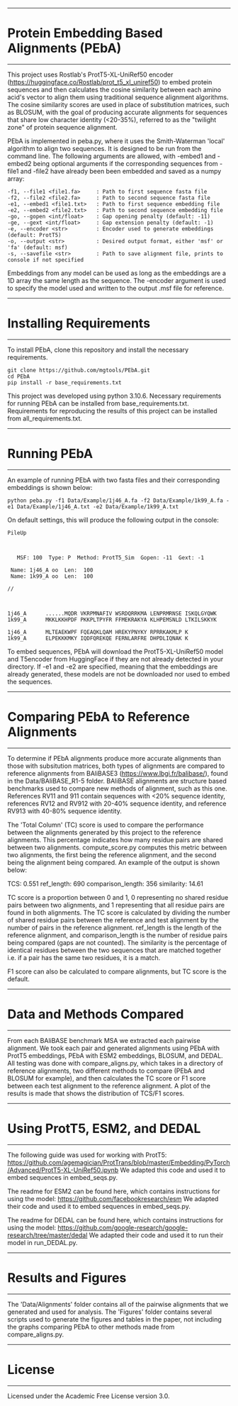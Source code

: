 **************************************************************************************************************
# Protein Embedding Based Alignments (PEbA)
**************************************************************************************************************

This project uses Rostlab's ProtT5-XL-UniRef50 encoder (https://huggingface.co/Rostlab/prot_t5_xl_uniref50) to
embed protein sequences and then calculates the cosine similarity between each amino acid's vector to align them 
using traditional sequence alignment algorithms. The cosine similarity scores are used in place of substitution
matrices, such as BLOSUM, with the goal of producing accurate alignments for sequences that share low character
identity (<20-35%), referred to as the "twilight zone" of protein sequence alignment.

PEbA is implemented in peba.py, where it uses the Smith-Waterman 'local' algorithm to align two sequences. It is
designed to be run from the command line. The following arguments are allowed, with -embed1 and -embed2 being
optional arguments if the corresponding sequences from -file1 and -file2 have already been been embedded and
saved as a numpy array:

    -f1, --file1 <file1.fa>     : Path to first sequence fasta file
    -f2, --file2 <file2.fa>     : Path to second sequence fasta file
    -e1, --embed1 <file1.txt>   : Path to first sequence embedding file
    -e2, --embed2 <file2.txt>   : Path to second sequence embedding file
    -go, --gopen <int/float>    : Gap opening penalty (default: -11)
    -ge, --gext <int/float>     : Gap extension penalty (default: -1)
    -e, --encoder <str>         : Encoder used to generate embeddings (default: ProtT5)
    -o, --output <str>          : Desired output format, either 'msf' or 'fa' (default: msf)
    -s, --savefile <str>        : Path to save alignment file, prints to console if not specified

Embeddings from any model can be used as long as the embeddings are a 1D array the same length as the sequence.
The -encoder argument is used to specify the model used and written to the output .msf file for reference.

**************************************************************************************************************
# Installing Requirements
**************************************************************************************************************

To install PEbA, clone this repository and install the necessary requirements.

```
git clone https://github.com/mgtools/PEbA.git
cd PEbA
pip install -r base_requirements.txt
```

This project was developed using python 3.10.6. Necessary requirements for running PEbA can be installed from
base_requirements.txt. Requirements for reproducing the results of this project can be installed from
all_requirements.txt.

**************************************************************************************************************
# Running PEbA
**************************************************************************************************************

An example of running PEbA with two fasta files and their corresponding embeddings is shown below:

```
python peba.py -f1 Data/Example/1j46_A.fa -f2 Data/Example/1k99_A.fa -e1 Data/Example/1j46_A.txt -e2 Data/Example/1k99_A.txt
```

On default settings, this will produce the following output in the console:

```
PileUp



   MSF: 100  Type: P  Method: ProtT5_Sim  Gopen: -11  Gext: -1

 Name: 1j46_A oo  Len:  100
 Name: 1k99_A oo  Len:  100

//



1j46_A      ......MQDR VKRPMNAFIV WSRDQRRKMA LENPRMRNSE ISKQLGYQWK 
1k99_A      MKKLKKHPDF PKKPLTPYFR FFMEKRAKYA KLHPEMSNLD LTKILSKKYK 

1j46_A      MLTEAEKWPF FQEAQKLQAM HREKYPNYKY RPRRKAKMLP K
1k99_A      ELPEKKKMKY IQDFQREKQE FERNLARFRE DHPDLIQNAK K
```

To embed sequences, PEbA will download the ProtT5-XL-UniRef50 model and T5encoder from HuggingFace if they
are not already detected in your directory. If -e1 and -e2 are specified, meaning that the embeddings are
already generated, these models are not be downloaded nor used to embed the sequences.

**************************************************************************************************************
# Comparing PEbA to Reference Alignments
**************************************************************************************************************

To determine if PEbA alignments produce more accurate alignments than those with subsitution matrices, both 
types of alignments are compared to reference alignments from BAliBASE3 (https://www.lbgi.fr/balibase/), found
in the Data/BAliBASE_R1-5 folder. BAliBASE alignments are structure based benchmarks used to compare new methods of
alignment, such as this one. References RV11 and 911 contain sequences with <20% sequence identity, references
RV12 and RV912 with 20-40% sequence identity, and reference RV913 with 40-80% sequence identity.

The 'Total Column' (TC) score is used to compare the performance between the alignments generated by this
project to the reference alignments. This percentage indicates how many residue pairs are shared between two
alignments. compute_score.py computes this metric between two alignments, the first being the reference alignment,
and the second being the alignment being compared. An example of the output is shown below:


TCS: 0.551   ref_length: 690   comparison_length: 356   similarity: 14.61


TC score is a proportion between 0 and 1, 0 representing no shared residue pairs between two alignments, and 1
representing that all residue pairs are found in both alignments. The TC score is calculated by dividing the
number of shared residue pairs between the reference and test alignment by the number of pairs in the reference
alignment. ref_length is the length of the reference alignment, and comparison_length is the number of residue
pairs being compared (gaps are not counted). The similarity is the percentage of identical residues between
 the two sequences that are matched together i.e. if a pair has the same two residues, it is a match.

F1 score can also be calculated to compare alignments, but TC score is the default.

**************************************************************************************************************
# Data and Methods Compared
**************************************************************************************************************

From each BAliBASE benchmark MSA we extracted each pairwise alignment. We took each pair and generated
alignments using PEbA with ProtT5 embeddings, PEbA with ESM2 embeddings, BLOSUM, and DEDAL. All testing was
done with compare_aligns.py, which takes in a directory of reference alignments, two different methods to
compare (PEbA and BLOSUM for example), and then calculates the TC score or F1 score between each test alignment
to the reference alignment. A plot of the results is made that shows the distribution of TCS/F1 scores.

**************************************************************************************************************
# Using ProtT5, ESM2, and DEDAL
**************************************************************************************************************

The following guide was used for working with ProtT5:
https://github.com/agemagician/ProtTrans/blob/master/Embedding/PyTorch/Advanced/ProtT5-XL-UniRef50.ipynb
We adapted this code and used it to embed sequences in embed_seqs.py.

The readme for ESM2 can be found here, which contains instructions for using the model:
https://github.com/facebookresearch/esm
We adapted their code and used it to embed sequences in embed_seqs.py.

The readme for DEDAL can be found here, which contains instructions for using the model:
https://github.com/google-research/google-research/tree/master/dedal
We adapted their code and used it to run their model in run_DEDAL.py.

**************************************************************************************************************
# Results and Figures
**************************************************************************************************************

The 'Data/Alignments' folder contains all of the pairwise alignments that we generated and used for analysis. The
'Figures' folder contains several scripts used to generate the figures and tables in the paper, not including
the graphs comparing PEbA to other methods made from compare_aligns.py.

**************************************************************************************************************
# License
**************************************************************************************************************

Licensed under the Academic Free License version 3.0. 
